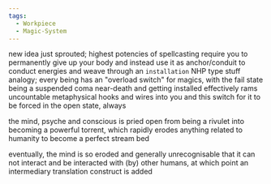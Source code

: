 ```yaml
---
tags:
  - Workpiece
  - Magic-System
---
```

new idea just sprouted;
highest potencies of spellcasting require you to permanently give up your body and instead use it as anchor/conduit to conduct energies and weave through an `installation`
NHP type stuff
analogy;
every being has an "overload switch" for magics, with the fail state being a suspended coma near-death
and getting installed effectively rams uncountable metaphysical hooks and wires into you and this switch for it to be forced in the open state, always

the mind, psyche and conscious is pried open from being a rivulet into becoming a powerful torrent, which rapidly erodes anything related to humanity to become a perfect stream bed 

eventually, the mind is so eroded and generally unrecognisable that it can not interact and be interacted with (by) other humans, at which point an intermediary translation construct is added
